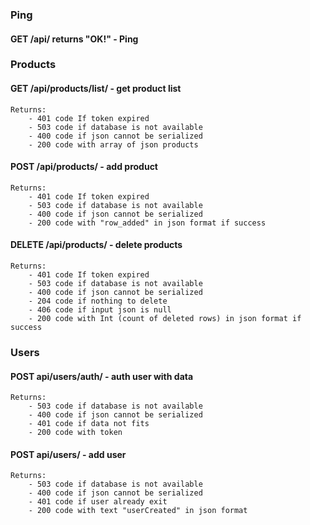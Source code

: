 ### Ping
#### GET /api/ returns "OK!" - Ping

### Products
#### GET /api/products/list/ - get product list

    Returns: 
        - 401 code If token expired 
        - 503 code if database is not available 
        - 400 code if json cannot be serialized 
        - 200 code with array of json products

#### POST /api/products/ - add product

    Returns: 
        - 401 code If token expired 
        - 503 code if database is not available 
        - 400 code if json cannot be serialized 
        - 200 code with "row_added" in json format if success

#### DELETE /api/products/ - delete products

    Returns: 
        - 401 code If token expired 
        - 503 code if database is not available 
        - 400 code if json cannot be serialized 
        - 204 code if nothing to delete 
        - 406 code if input json is null 
        - 200 code with Int (count of deleted rows) in json format if success

### Users
#### POST api/users/auth/ - auth user with data

    Returns: 
        - 503 code if database is not available 
        - 400 code if json cannot be serialized 
        - 401 code if data not fits 
        - 200 code with token

#### POST api/users/ - add user

    Returns: 
        - 503 code if database is not available 
        - 400 code if json cannot be serialized 
        - 401 code if user already exit 
        - 200 code with text "userCreated" in json format

